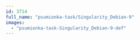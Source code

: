 ```yaml
---
id: 3714
full_name: "psumionka-task/Singularity_Debian-9"
images: 
  - "psumionka-task-Singularity_Debian-9-def"
---
```

